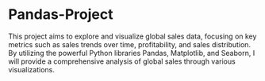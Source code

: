 # Pandas-Project
This project aims to explore and visualize global sales data, focusing on key metrics such as sales trends over time, profitability, and sales distribution. By utilizing the powerful Python libraries Pandas, Matplotlib, and Seaborn, I will provide a comprehensive analysis of global sales through various visualizations.
